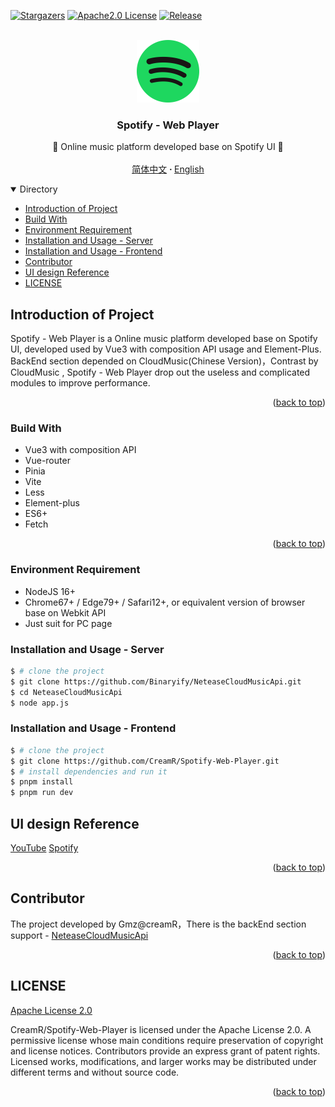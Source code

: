 <a name="readme-top"></a>

[![Stargazers][stars-shield]][stars-url]
[![Apache2.0 License][license-shield]][license-url]
[![Release][release-shield]][release-url]

<!-- PROJECT LOGO -->
<br />
<div align="center">
  <a href="https://github.com/CreamR/Spotify-Web-Player">
    <img src="/public/logo.svg" alt="Logo" width="100" height="100">
  </a>

  <h3 align="center">Spotify - Web Player</h3>

  <p align="center">
    🎵 Online music platform developed base on Spotify UI 🎵
    <br />
    <br />
    <a href="https://github.com/CreamR/Spotify-Web-Player/blob/master/README.md">简体中文</a>
     <strong> · </strong>
    <a href="https://github.com/CreamR/Spotify-Web-Player/blob/master/README-EN.md">English</a>
  </p>
</div>

<!-- TABLE OF CONTENTS -->
<details open>
  <summary>Directory</summary>
  <ul>
    <li>
      <a href="#Introduction of Project">Introduction of Project</a> 
    </li>
    <li>
      <a href="#Build With">Build With</a>
    </li>
    <li>
    <a href="#Environment Requirement">Environment Requirement</a>
    </li>
    <li><a href="#Installation and Usage - Server">Installation and Usage - Server</a></li>
    <li><a href="#Installation and Usage - Frontend">Installation and Usage - Frontend</a></li>
    <li><a href="#Contributor">Contributor</a></li>
    <li><a href="#UI design Reference">UI design Reference</a></li>
    <li><a href="#LICENSE">LICENSE</a></li>
  </ul>
</details>

<!-- ABOUT THE PROJECT -->

## Introduction of Project

<!-- 项目图片部分 -->

Spotify - Web Player is a Online music platform developed base on Spotify UI, developed used by Vue3 with composition API usage and Element-Plus.
BackEnd section depended on CloudMusic(Chinese Version)，Contrast by CloudMusic , Spotify - Web Player drop out the useless and complicated modules to improve performance.

<p align="right">(<a href="#readme-top">back to top</a>)</p>

### Build With

- Vue3 with composition API
- Vue-router
- Pinia
- Vite
- Less
- Element-plus
- ES6+
- Fetch

<p align="right">(<a href="#readme-top">back to top</a>)</p>

<!-- GETTING STARTED -->

### Environment Requirement

- NodeJS 16+
- Chrome67+ / Edge79+ / Safari12+, or equivalent version of browser base on Webkit API
- Just suit for PC page

### Installation and Usage - Server

```sh
$ # clone the project
$ git clone https://github.com/Binaryify/NeteaseCloudMusicApi.git
$ cd NeteaseCloudMusicApi
$ node app.js
```

### Installation and Usage - Frontend

```sh
$ # clone the project
$ git clone https://github.com/CreamR/Spotify-Web-Player.git
$ # install dependencies and run it
$ pnpm install
$ pnpm run dev
```

## UI design Reference

[YouTube](https://www.youtube.com)
[Spotify](https://www.spotify.com/)

<p align="right">(<a href="#readme-top">back to top</a>)</p>

## Contributor

The project developed by Gmz@creamR，There is the backEnd section support - [NeteaseCloudMusicApi](https://github.com/Binaryify/NeteaseCloudMusicApi)

<p align="right">(<a href="#readme-top">back to top</a>)</p>

<!-- LICENSE -->

## LICENSE

[Apache License 2.0](https://github.com/CreamR/Spotify-Web-Player/blob/master/LICENSE)

CreamR/Spotify-Web-Player is licensed under the Apache License 2.0. A permissive license whose main conditions require preservation of copyright and license notices. Contributors provide an express grant of patent rights. Licensed works, modifications, and larger works may be distributed under different terms and without source code.

<p align="right">(<a href="#readme-top">back to top</a>)</p>

[stars-shield]: https://img.shields.io/github/stars/creamR/Spotify-Web-Player?style=for-the-badge
[stars-url]: https://github.com/CreamR/Spotify-Web-Player/stargazers
[license-shield]: https://img.shields.io/hexpm/l/apa?style=for-the-badge
[license-url]: https://github.com/CreamR/Spotify-Web-Player/blob/master/LICENSE
[release-shield]: https://img.shields.io/github/v/release/creamR/spotify-web-player?style=for-the-badge
[release-url]: https://github.com/CreamR/Spotify-Web-Player/releases/tag

```

```
